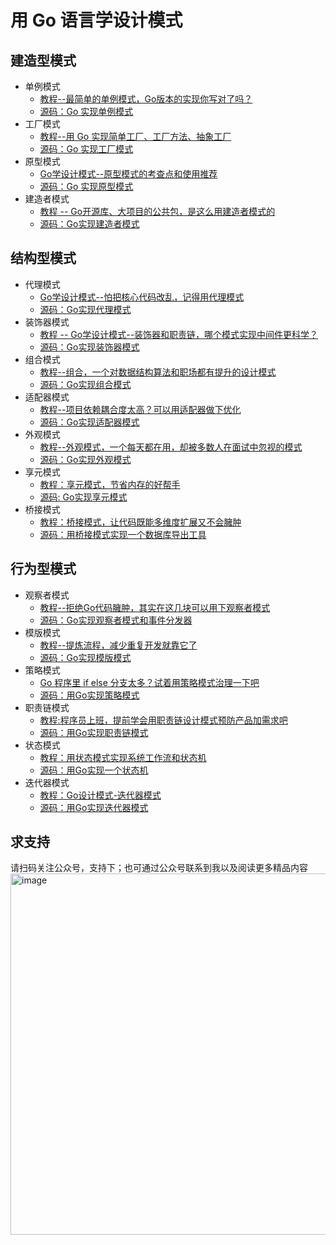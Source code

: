 # 用 Go 语言学设计模式


## 建造型模式
- 单例模式
  - [教程--最简单的单例模式，Go版本的实现你写对了吗？](https://mp.weixin.qq.com/s/1ZuhUA9Lt2uLFlamIY6fLQ)
  - [源码：Go 实现单例模式](https://github.com/kevinyan815/design-pattern-by-go/tree/master/src/singleton)
- 工厂模式
  - [教程--用 Go 实现简单工厂、工厂方法、抽象工厂](https://mp.weixin.qq.com/s/MlC6-TDf06LGpF8hxcSV_w)
  - [源码：Go 实现工厂模式](https://github.com/kevinyan815/design-pattern-by-go/tree/master/src/factory)
- 原型模式
  - [Go学设计模式--原型模式的考查点和使用推荐](https://mp.weixin.qq.com/s/y1qHsQNR7EWeDU5g60Loqg)
  - [源码：Go 实现原型模式](https://github.com/kevinyan815/design-pattern-by-go/tree/master/src/prototype)
- 建造者模式
  - [教程 -- Go开源库、大项目的公共包，是这么用建造者模式的](https://mp.weixin.qq.com/s/Uu3EAWpRO9pSbg1F1DLa_w)
  - [源码：Go实现建造者模式](https://github.com/kevinyan815/design-pattern-by-go/tree/master/src/builder)

## 结构型模式
- 代理模式
  - [Go学设计模式--怕把核心代码改乱，记得用代理模式](https://mp.weixin.qq.com/s/FTXkgxkUzsHMIspCK60G4w) 
  - [源码：Go实现代理模式](https://github.com/kevinyan815/design-pattern-by-go/blob/master/src/proxy)
- 装饰器模式
  - [教程 -- Go学设计模式--装饰器和职责链，哪个模式实现中间件更科学？]()
  - [源码：Go实现装饰器模式](https://github.com/kevinyan815/design-pattern-by-go/tree/master/src/decorator)
- 组合模式
  - [教程--组合，一个对数据结构算法和职场都有提升的设计模式](https://mp.weixin.qq.com/s/JKWbyr4Yt7A6l1nFsANUcQ)
  - [源码：Go实现组合模式](https://github.com/kevinyan815/design-pattern-by-go/tree/master/src/composite)
- 适配器模式
  - [教程--项目依赖耦合度太高？可以用适配器做下优化](https://mp.weixin.qq.com/s/r8975amH-DcJkWQKytIeJQ)
  - [源码：Go实现适配器模式](https://github.com/kevinyan815/design-pattern-by-go/tree/master/src/adapter)
- 外观模式
  - [教程--外观模式，一个每天都在用，却被多数人在面试中忽视的模式](https://mp.weixin.qq.com/s?__biz=MzUzNTY5MzU2MA==&mid=2247497560&idx=1&sn=c3a8f8bc5e8d7748eb16d60a242369f2&chksm=fa8326cfcdf4afd91eab5dab7e556ae134c6b6a059913c3dbde0f7450db9faf8a74e5f1c9834&scene=178&cur_album_id=2531498848431669249#rd)
  - [源码：Go实现外观模式](https://github.com/kevinyan815/design-pattern-by-go/tree/master/src/facade)
- 享元模式
  - [教程：享元模式，节省内存的好帮手](https://mp.weixin.qq.com/s?__biz=MzUzNTY5MzU2MA==&mid=2247497613&idx=1&sn=428a4ffa977421b2b2c78f36585b7c62&chksm=fa83261acdf4af0c014190c5982b1b5af34018d69e12c3baf5a1f44b680056901103d2afd2c0&scene=178&cur_album_id=2531498848431669249#rd)
  - [源码: Go实现享元模式](https://github.com/kevinyan815/design-pattern-by-go/blob/master/src/flyweight)
- 桥接模式
  - [教程：桥接模式，让代码既能多维度扩展又不会臃肿](https://mp.weixin.qq.com/s/O8shSU46TcgFPx3h7NGFAA)
  - [源码：用桥接模式实现一个数据库导出工具](https://github.com/kevinyan815/design-pattern-by-go/tree/master/src/bridge)
  
## 行为型模式
- 观察者模式
  - [教程--拒绝Go代码臃肿，其实在这几块可以用下观察者模式](https://mp.weixin.qq.com/s/4NqjkXVqFPamEc_QsyRipA)
  - [源码：Go实现观察者模式和事件分发器](https://github.com/kevinyan815/design-pattern-by-go/tree/master/src/observer)
- 模版模式
  - [教程--提炼流程，减少重复开发就靠它了](https://mp.weixin.qq.com/s/W1m1IV9iwXzp3QcSchk7PQ)
  - [源码：Go实现模版模式](https://github.com/kevinyan815/design-pattern-by-go/tree/master/src/template)
- 策略模式
  - [Go 程序里 if else 分支太多？试着用策略模式治理一下吧](https://mp.weixin.qq.com/s/IQsojcdwLZ1g0TgVQDoqVw)
  - [源码：用Go实现策略模式](https://github.com/kevinyan815/design-pattern-by-go/tree/master/src/strategy)
- 职责链模式
  - [教程:程序员上班，提前学会用职责链设计模式预防产品加需求吧](https://mp.weixin.qq.com/s/zCh12E10JM24EGTyFS7hPQ)
  - [源码：用Go实现职责链模式](https://github.com/kevinyan815/design-pattern-by-go/tree/master/src/chainofresponsibility)
- 状态模式
  - [教程：用状态模式实现系统工作流和状态机](https://mp.weixin.qq.com/s/X9dKNO6sd-OY2VfsZpaElA)
  - [源码：用Go实现一个状态机](https://github.com/kevinyan815/design-pattern-by-go/tree/master/src/state)
- 迭代器模式
  - [教程：Go设计模式-迭代器模式](https://mp.weixin.qq.com/s/sABibBRsC2kknbAH18oatA)
  - [源码：用Go实现迭代器模式](https://github.com/kevinyan815/design-pattern-by-go/tree/master/src/iterator)


## 求支持
请扫码关注公众号，支持下；也可通过公众号联系到我以及阅读更多精品内容
<img width="578" alt="image" src="https://user-images.githubusercontent.com/8792672/205204649-c9679a9f-b681-412c-9ca7-6eaa26728ffd.png">
